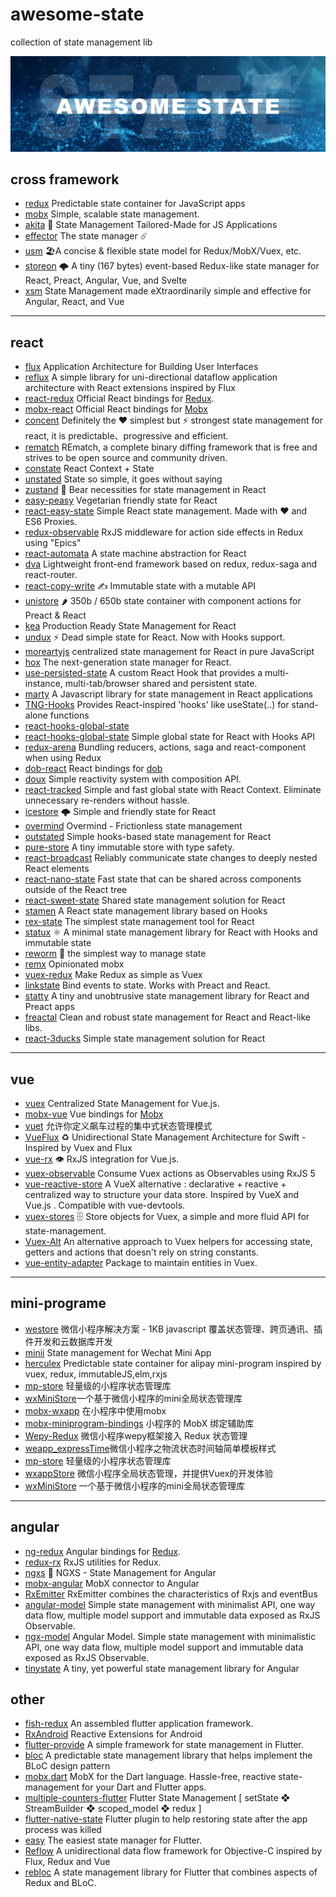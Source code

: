 # awesome-state

collection of state management lib

![bg](https://raw.githubusercontent.com/fantasticsoul/assets/master/img/astate2.jpg)


## cross framework

- [redux](https://github.com/reduxjs/redux) Predictable state container for JavaScript apps
- [mobx](https://github.com/mobxjs/mobx) Simple, scalable state management.
- [akita](https://github.com/datorama/akita) 🚀 State Management Tailored-Made for JS Applications
- [effector](https://github.com/zerobias/effector) The state manager ☄️
- [usm](https://github.com/unadlib/usm) 🏖A concise & flexible state model for Redux/MobX/Vuex, etc.
- [storeon](https://github.com/storeon/storeon) 🌩 A tiny (167 bytes) event-based Redux-like state manager for React, Preact, Angular, Vue, and Svelte
- [xsm](https://github.com/peterluhub/xsm) State Management made eXtraordinarily simple and effective for Angular, React, and Vue
___ 
## react

- [flux](https://github.com/facebook/flux) Application Architecture for Building User Interfaces
- [reflux](https://github.com/reflux/refluxjs) A simple library for uni-directional dataflow application architecture with React extensions inspired by Flux
- [react-redux](https://github.com/reduxjs/react-redux) Official React bindings for [Redux](https://github.com/reduxjs/redux).
- [mobx-react](https://github.com/mobxjs/mobx-react) Official React bindings for [Mobx](https://github.com/mobxjs/mobx)
- [concent](https://github.com/concentjs/concent) Definitely the ❤️ simplest but ⚡️ strongest state management for react, it is predictable、progressive and efficient.
- [rematch](https://github.com/rematch/rematch) REmatch, a complete binary diffing framework that is free and strives to be open source and community driven.
- [constate](https://github.com/diegohaz/constate) React Context + State
- [unstated](https://github.com/jamiebuilds/unstated) State so simple, it goes without saying
- [zustand](https://github.com/react-spring/zustand) 🐻 Bear necessities for state management in React
- [easy-peasy](https://github.com/ctrlplusb/easy-peasy) Vegetarian friendly state for React
- [react-easy-state](https://github.com/RisingStack/react-easy-state) Simple React state management. Made with ❤️ and ES6 Proxies.
- [redux-observable](https://github.com/redux-observable/redux-observable) RxJS middleware for action side effects in Redux using "Epics"
- [react-automata](https://github.com/MicheleBertoli/react-automata) A state machine abstraction for React
- [dva](https://github.com/dvajs/dva) Lightweight front-end framework based on redux, redux-saga and react-router.
- [react-copy-write](https://github.com/aweary/react-copy-write) ✍️ Immutable state with a mutable API
- [unistore](https://github.com/developit/unistore) 🌶 350b / 650b state container with component actions for Preact & React
- [kea](https://github.com/keajs/kea) Production Ready State Management for React
- [undux](https://github.com/bcherny/undux) ⚡️ Dead simple state for React. Now with Hooks support.
- [moreartyjs](https://github.com/moreartyjs/moreartyjs) centralized state management for React in pure JavaScript
- [hox](https://github.com/umijs/hox) The next-generation state manager for React.
- [use-persisted-state](https://github.com/donavon/use-persisted-state) A custom React Hook that provides a multi-instance, multi-tab/browser shared and persistent state.
- [marty](https://github.com/martyjs/marty) A Javascript library for state management in React applications
- [TNG-Hooks](https://github.com/getify/TNG-Hooks) Provides React-inspired 'hooks' like useState(..) for stand-alone functions
- [react-hooks-global-state](https://github.com/dai-shi/react-hooks-global-state) 
- [react-hooks-global-state](https://github.com/dai-shi/react-hooks-global-state) Simple global state for React with Hooks API
- [redux-arena](https://github.com/hapood/redux-arena) Bundling reducers, actions, saga and react-component when using Redux
- [dob-react](https://github.com/dobjs/dob-react) React bindings for [dob](https://github.com/dobjs/dob)
- [doux](https://github.com/yisar/doux) Simple reactivity system with composition API.
- [react-tracked](https://github.com/dai-shi/react-tracked) Simple and fast global state with React Context. Eliminate unnecessary re-renders without hassle.
- [icestore](https://github.com/ice-lab/icestore) 🌩 Simple and friendly state for React
- [overmind](https://github.com/cerebral/overmind) Overmind - Frictionless state management
- [outstated](https://github.com/yamalight/outstated) Simple hooks-based state management for React
- [pure-store](https://github.com/gunn/pure-store) A tiny immutable store with type safety.
- [react-broadcast](https://github.com/ReactTraining/react-broadcast) Reliably communicate state changes to deeply nested React elements
- [react-nano-state](https://github.com/kof/react-nano-state) Fast state that can be shared across components outside of the React tree
- [react-sweet-state](https://github.com/atlassian/react-sweet-state) Shared state management solution for React
- [stamen](https://github.com/forsigner/stamen) A React state management library based on Hooks
- [rex-state](https://github.com/daniakash/rex-state) The simplest state management tool for React
- [statux](https://github.com/franciscop/statux) ⚛️ A minimal state management library for React with Hooks and immutable state
- [reworm](https://github.com/pedronauck/reworm) 🍫 the simplest way to manage state
- [remx](https://github.com/wix/remx) Opinionated mobx
- [vuex-redux](https://github.com/qinjialei24/vuex-redux) Make Redux as simple as Vuex
- [linkstate](https://github.com/developit/linkstate) Bind events to state. Works with Preact and React.
- [statty](https://github.com/vesparny/statty) A tiny and unobtrusive state management library for React and Preact apps
- [freactal](https://github.com/FormidableLabs/freactal) Clean and robust state management for React and React-like libs.
- [react-3ducks](https://github.com/smakazmi/react-3ducks) Simple state management solution for React
___
## vue

- [vuex](https://github.com/vuejs/vuex) Centralized State Management for Vue.js.
- [mobx-vue](https://github.com/mobxjs/mobx-vue) Vue bindings for [Mobx](https://github.com/mobxjs/mobx)
- [vuet](https://github.com/medatc/vuet) 允许你定义飙车过程的集中式状态管理模式
- [VueFlux](https://github.com/ra1028/VueFlux) ♻️ Unidirectional State Management Architecture for Swift - Inspired by Vuex and Flux
- [vue-rx](https://github.com/vuejs/vue-rx) 👁️ RxJS integration for Vue.js.
- [vuex-observable](https://github.com/vuejs/vuex-observable) Consume Vuex actions as Observables using RxJS 5
- [vue-reactive-store](https://github.com/mdartic/vue-reactive-store) A VueX alternative : declarative + reactive + centralized way to structure your data store. Inspired by VueX and Vue.js . Compatible with vue-devtools.
- [vuex-stores](https://github.com/ElMassimo/vuex-stores) 🗄 Store objects for Vuex, a simple and more fluid API for state-management.
- [Vuex-Alt](https://github.com/ejfrancis/Vuex-Alt) An alternative approach to Vuex helpers for accessing state, getters and actions that doesn't rely on string constants.
- [vue-entity-adapter](https://github.com/imanubhardwaj/vue-entity-adapter) Package to maintain entities in Vuex.

___
## mini-programe

- [westore](https://github.com/Tencent/westore) 微信小程序解决方案 - 1KB javascript 覆盖状态管理、跨页通讯、插件开发和云数据库开发
- [minii](https://github.com/wwayne/minii) State management for Wechat Mini App 
- [herculex](https://github.com/herculesJS/herculex) Predictable state container for alipay mini-program inspired by vuex, redux, immutableJS,elm,rxjs
- [mp-store](https://github.com/imtaotao/mp-store) 轻量级的小程序状态管理库
- [wxMiniStore](https://github.com/xiaoyao96/wxMiniStore)一个基于微信小程序的mini全局状态管理库
- [mobx-wxapp](https://github.com/b5156/mobx-wxapp) 在小程序中使用mobx
- [mobx-miniprogram-bindings](https://github.com/wechat-miniprogram/mobx-miniprogram-bindings) 小程序的 MobX 绑定辅助库
- [Wepy-Redux](https://github.com/Chris-wei/Wepy-Redux) 微信小程序wepy框架接入 Redux 状态管理
- [weapp_expressTime](https://github.com/super456/weapp_expressTime)微信小程序之物流状态时间轴简单模板样式 
- [mp-store](https://github.com/imtaotao/mp-store) 轻量级的小程序状态管理库
- [wxappStore](https://github.com/SBDavid/wxappStore) 微信小程序全局状态管理，并提供Vuex的开发体验
- [wxMiniStore](https://github.com/xiaoyao96/wxMiniStore) 一个基于微信小程序的mini全局状态管理库

___
## angular

- [ng-redux](https://github.com/angular-redux/ng-redux) Angular bindings for [Redux](https://github.com/reduxjs/redux).
- [redux-rx](https://github.com/acdlite/redux-rx) RxJS utilities for Redux.
- [ngxs](https://github.com/ngxs/store) 🚀 NGXS - State Management for Angular
- [mobx-angular](https://github.com/mobxjs/mobx-angular) MobX connector to Angular
- [RxEmitter](https://github.com/drawcall/RxEmitter) RxEmitter combines the characteristics of Rxjs and eventBus
- [angular-model](https://github.com/angular-extensions/model) Simple state management with minimalist API, one way data flow, multiple model support and immutable data exposed as RxJS Observable.
- [ngx-model](https://github.com/tomastrajan/ngx-model) Angular Model. Simple state management with minimalistic API, one way data flow, multiple model support and immutable data exposed as RxJS Observable.
- [tinystate](https://github.com/SebastianM/tinystate) A tiny, yet powerful state management library for Angular

## other

- [fish-redux](https://github.com/alibaba/fish-redux) An assembled flutter application framework.
- [RxAndroid](https://github.com/ReactiveX/RxAndroid) Reactive Extensions for Android
- [flutter-provide](https://github.com/google/flutter-provide) A simple framework for state management in Flutter.
- [bloc](https://github.com/felangel/bloc) A predictable state management library that helps implement the BLoC design pattern
- [mobx.dart](https://github.com/mobxjs/mobx.dart) MobX for the Dart language. Hassle-free, reactive state-management for your Dart and Flutter apps.
- [multiple-counters-flutter](https://github.com/bizz84/multiple-counters-flutter) Flutter State Management [ setState ❖ StreamBuilder ❖ scoped_model ❖ redux ]
- [flutter-native-state](https://github.com/littlerobots/flutter-native-state) Flutter plugin to help restoring state after the app process was killed
- [easy](https://github.com/jonataslaw/easy) The easiest state manager for Flutter.
- [Reflow](https://github.com/Zepo/Reflow) A unidirectional data flow framework for Objective-C inspired by Flux, Redux and Vue
- [rebloc](https://github.com/RedBrogdon/rebloc) A state management library for Flutter that combines aspects of Redux and BLoC.

